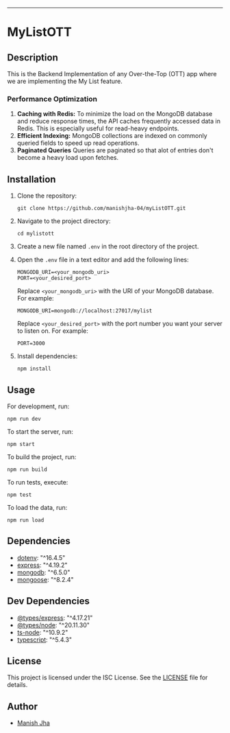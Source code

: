 ---

# MyListOTT

## Description

This is the Backend Implementation of any Over-the-Top (OTT) app where we are implementing the My List feature.

### Performance Optimization

1. **Caching with Redis:** To minimize the load on the MongoDB database and reduce response times, the API caches frequently accessed data in Redis. This is especially useful for read-heavy endpoints.
2. **Efficient Indexing:** MongoDB collections are indexed on commonly queried fields to speed up read operations.
3. **Paginated Queries** Queries are paginated so that alot of entries don't become a heavy load upon fetches.


## Installation

1. Clone the repository:
   ```
   git clone https://github.com/manishjha-04/myListOTT.git
   ```
2. Navigate to the project directory:
   ```
   cd mylistott
   ```
3. Create a new file named `.env` in the root directory of the project.

4. Open the `.env` file in a text editor and add the following lines:

   ```
   MONGODB_URI=<your_mongodb_uri>
   PORT=<your_desired_port>
   ```

   Replace `<your_mongodb_uri>` with the URI of your MongoDB database. For example:

   ```
   MONGODB_URI=mongodb://localhost:27017/mylist
   ```

   Replace `<your_desired_port>` with the port number you want your server to listen on. For example:

   ```
   PORT=3000
   ```

5. Install dependencies:
   ```
   npm install
   ```

## Usage

For development, run:

```
npm run dev
```
To start the server, run:

```
npm start
```

To build the project, run:

```
npm run build
```

To run tests, execute:

```
npm test
```

To load the data, run:

```
npm run load
```



## Dependencies

- [dotenv](https://www.npmjs.com/package/dotenv): "^16.4.5"
- [express](https://www.npmjs.com/package/express): "^4.19.2"
- [mongodb](https://www.npmjs.com/package/mongodb): "^6.5.0"
- [mongoose](https://www.npmjs.com/package/mongoose): "^8.2.4"

## Dev Dependencies

- [@types/express](https://www.npmjs.com/package/@types/express): "^4.17.21"
- [@types/node](https://www.npmjs.com/package/@types/node): "^20.11.30"
- [ts-node](https://www.npmjs.com/package/ts-node): "^10.9.2"
- [typescript](https://www.npmjs.com/package/typescript): "^5.4.3"

## License

This project is licensed under the ISC License. See the [LICENSE](LICENSE) file for details.

## Author

- [Manish Jha](https://github.com/manishjha-04)
